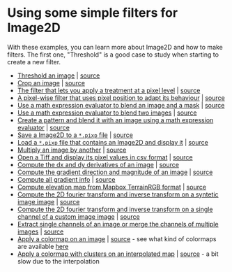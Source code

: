# Using some simple filters for Image2D
With these examples, you can learn more about Image2D and how to make filters. The first one, "Threshold" is a good case to study when starting to create a new filter.

- [Threshold an image](http://pixpipe.github.io/pixpipejs/examples/imageThresholding.html) | [source](https://github.com/Pixpipe/pixpipejs/tree/master/examples/imageThresholding.html)
- [Crop an image](http://pixpipe.github.io/pixpipejs/examples/cropImage2D.html) | [source](https://github.com/Pixpipe/pixpipejs/tree/master/examples/cropImage2D.html)
- [The filter that lets you apply a treatment at a pixel level](http://pixpipe.github.io/pixpipejs/examples/forEachPixel.html) | [source](https://github.com/Pixpipe/pixpipejs/tree/master/examples/forEachPixel.html)
- [A pixel-wise filter that uses pixel position to adapt its behaviour](http://pixpipe.github.io/pixpipejs/examples/forEachPixelGradient.html) | [source](https://github.com/Pixpipe/pixpipejs/tree/master/examples/forEachPixelGradient.html)
- [Use a math expression evaluator to blend an image and a mask](http://pixpipe.github.io/pixpipejs/examples/imageBlending.html) | [source](https://github.com/Pixpipe/pixpipejs/tree/master/examples/imageBlending.html)
- [Use a math expression evaluator to blend two images](http://pixpipe.github.io/pixpipejs/examples/imageBlending2.html) | [source](https://github.com/Pixpipe/pixpipejs/tree/master/examples/imageBlending2.html)
- [Create a pattern and blend it with an image using a math expression evaluator](http://pixpipe.github.io/pixpipejs/examples/forEachPixelGradientBlend.html) | [source](https://github.com/Pixpipe/pixpipejs/tree/master/examples/forEachPixelGradientBlend.html)
- [Save a Image2D to a `*.pixp` file](http://pixpipe.github.io/pixpipejs/examples/savePixpFile.html) | [source](https://github.com/Pixpipe/pixpipejs/tree/master/examples/savePixpFile.html)
- [Load a `*.pixp` file that contains an Image2D and display it](http://pixpipe.github.io/pixpipejs/examples/pixpFileToImage2D.html) | [source](https://github.com/Pixpipe/pixpipejs/tree/master/examples/pixpFileToImage2D.html)
- [Multiply an image by another](http://pixpipe.github.io/pixpipejs/examples/multiplyImage2D.html) | [source](https://github.com/Pixpipe/pixpipejs/tree/master/examples/multiplyImage2D.html)
- [Open a Tiff and display its pixel values in csv format](http://pixpipe.github.io/pixpipejs/examples/tiffPixelData.html) | [source](https://github.com/Pixpipe/pixpipejs/tree/master/examples/tiffPixelData.html)
- [Compute the dx and dy derivatives of an image](http://pixpipe.github.io/pixpipejs/examples/derivativeImage2D.html) | [source](https://github.com/Pixpipe/pixpipejs/tree/master/examples/derivativeImage2D.html)
- [Compute the gradient direction and magnitude of an image](http://pixpipe.github.io/pixpipejs/examples/gradientImage2D.html) | [source](https://github.com/Pixpipe/pixpipejs/tree/master/examples/gradientImage2D.html)
- [Compute all gradient info](http://pixpipe.github.io/pixpipejs/examples/gradientHueWheelImage2D.html) | [source](https://github.com/Pixpipe/pixpipejs/tree/master/examples/gradientHueWheelImage2D.html)
- [Compute elevation map from Mapbox TerrainRGB format](http://pixpipe.github.io/pixpipejs/examples/terrainRgbToElevation.html) | [source](https://github.com/Pixpipe/pixpipejs/tree/master/examples/terrainRgbToElevation.html)
- [Compute the 2D fourier transform and inverse transform on a syntetic image image](http://pixpipe.github.io/pixpipejs/examples/fftImage2D.html) | [source](https://github.com/Pixpipe/pixpipejs/tree/master/examples/fftImage2D.html)
- [Compute the 2D fourier transform and inverse transform on a single channel of a custom image image](http://pixpipe.github.io/pixpipejs/examples/fftImage2D_loadPicture.html) | [source](https://github.com/Pixpipe/pixpipejs/tree/master/examples/fftImage2D_loadPicture.html)
- [Extract single channels of an image or merge the channels of multiple images](http://pixpipe.github.io/pixpipejs/examples/imageProjectMerge.html) | [source](https://github.com/Pixpipe/pixpipejs/tree/master/examples/imageProjectMerge.html)
- [Apply a colormap on an image](http://pixpipe.github.io/pixpipejs/examples/photoColorMap.html) | [source](https://github.com/Pixpipe/pixpipejs/tree/master/examples/photoColorMap.html) - see what kind of colormaps are available [here](http://www.pixpipe.io/pixpipejs/examples/colormap.html)
- [Apply a colormap with clusters on an interpolated map](http://pixpipe.github.io/pixpipejs/examples/nniColormap.html) | [source](https://github.com/Pixpipe/pixpipejs/tree/master/examples/nniColormap.html) - a bit slow due to the interpolation
